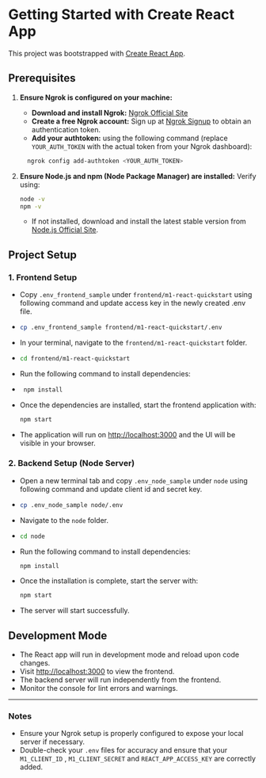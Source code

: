 
# Getting Started with Create React App

This project was bootstrapped with [Create React App](https://github.com/facebook/create-react-app).

## Prerequisites
1. **Ensure Ngrok is configured on your machine:**
    - **Download and install Ngrok:** [Ngrok Official Site](https://ngrok.com/download)  
    - **Create a free Ngrok account:**  Sign up at [Ngrok Signup](https://dashboard.ngrok.com/signup) to obtain an authentication token.  
    - **Add your authtoken:** using the following command (replace `YOUR_AUTH_TOKEN` with the actual token from your Ngrok dashboard):  
    ```bash
      ngrok config add-authtoken <YOUR_AUTH_TOKEN>
    ```

2. **Ensure Node.js and npm (Node Package Manager) are installed:**
   Verify using:  
   ```bash
   node -v  
   npm -v
   ```
   - If not installed, download and install the latest stable version from [Node.js Official Site](https://nodejs.org/en).



## Project Setup

### 1. Frontend Setup

- Copy `.env_frontend_sample` under `frontend/m1-react-quickstart` using following command and update access key in the newly created .env file.
  
- ```bash
  cp .env_frontend_sample frontend/m1-react-quickstart/.env
  ```

- In your terminal, navigate to the `frontend/m1-react-quickstart` folder.

- ```bash
  cd frontend/m1-react-quickstart
  ```

- Run the following command to install dependencies:

- ```bash
   npm install
  ```

- Once the dependencies are installed, start the frontend application with:
  ```bash
  npm start
  ```
- The application will run on [http://localhost:3000](http://localhost:3000) and the UI will be visible in your browser.

### 2. Backend Setup (Node Server)

- Open a new terminal tab and copy `.env_node_sample` under `node` using following command and update client id and secret key.
  
- ```bash
  cp .env_node_sample node/.env
  ```
- Navigate to the `node` folder.
- ```bash
  cd node
   ```
- Run the following command to install dependencies:
  ```bash
  npm install
  ```
- Once the installation is complete, start the server with:
  ```bash
  npm start
  ```
- The server will start successfully.

## Development Mode
- The React app will run in development mode and reload upon code changes.
- Visit [http://localhost:3000](http://localhost:3000) to view the frontend.
- The backend server will run independently from the frontend.
- Monitor the console for lint errors and warnings.

---
### Notes
- Ensure your Ngrok setup is properly configured to expose your local server if necessary.
- Double-check your `.env` files for accuracy and ensure that your `M1_CLIENT_ID` , `M1_CLIENT_SECRET` and `REACT_APP_ACCESS_KEY` are correctly added.


